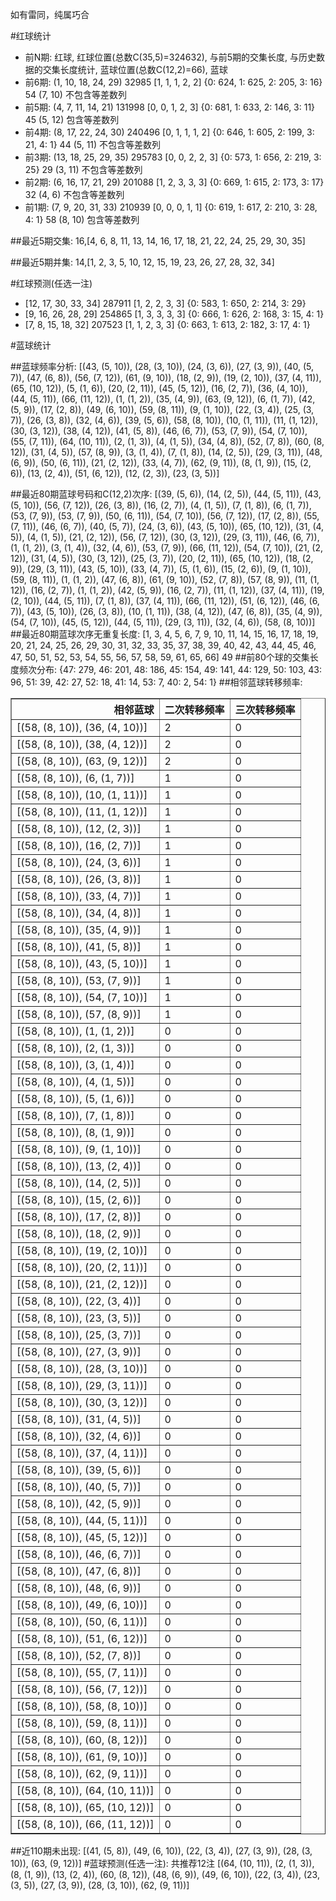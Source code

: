<!-- 
.. title: 大乐透17001期(2017-01-02)数据分析报告
.. slug: dlott-17001-2017-01-02-report
.. date: 2017-01-03 08:00:00 UTC+08:00
.. tags: Lottery
.. link: 
.. description: 
.. type: text
-->

如有雷同，纯属巧合

<!-- TEASER_END-->

#红球统计

- 前N期: 红球, 红球位置(总数C(35,5)=324632), 与前5期的交集长度, 与历史数据的交集长度统计, 蓝球位置(总数C(12,2)=66), 蓝球
- 前6期: (1, 10, 18, 24, 29) 32985 [1, 1, 1, 2, 2] {0: 624, 1: 625, 2: 205, 3: 16} 54 (7, 10) 不包含等差数列
- 前5期: (4, 7, 11, 14, 21) 131998 [0, 0, 1, 2, 3] {0: 681, 1: 633, 2: 146, 3: 11} 45 (5, 12) 包含等差数列
- 前4期: (8, 17, 22, 24, 30) 240496 [0, 1, 1, 1, 2] {0: 646, 1: 605, 2: 199, 3: 21, 4: 1} 44 (5, 11) 不包含等差数列
- 前3期: (13, 18, 25, 29, 35) 295783 [0, 0, 2, 2, 3] {0: 573, 1: 656, 2: 219, 3: 25} 29 (3, 11) 不包含等差数列
- 前2期: (6, 16, 17, 21, 29) 201088 [1, 2, 3, 3, 3] {0: 669, 1: 615, 2: 173, 3: 17} 32 (4, 6) 不包含等差数列
- 前1期: (7, 9, 20, 31, 33) 210939 [0, 0, 0, 1, 1] {0: 619, 1: 617, 2: 210, 3: 28, 4: 1} 58 (8, 10) 包含等差数列

##最近5期交集:
16,[4, 6, 8, 11, 13, 14, 16, 17, 18, 21, 22, 24, 25, 29, 30, 35]

##最近5期并集:
14,[1, 2, 3, 5, 10, 12, 15, 19, 23, 26, 27, 28, 32, 34]

#红球预测(任选一注)

- [12, 17, 30, 33, 34] 287911 [1, 2, 2, 3, 3] {0: 583, 1: 650, 2: 214, 3: 29}
- [9, 16, 26, 28, 29] 254865 [1, 3, 3, 3, 3] {0: 666, 1: 626, 2: 168, 3: 15, 4: 1}
- [7, 8, 15, 18, 32] 207523 [1, 1, 2, 3, 3] {0: 663, 1: 613, 2: 182, 3: 17, 4: 1}

#蓝球统计

##蓝球频率分析:
[(43, (5, 10)), (28, (3, 10)), (24, (3, 6)), (27, (3, 9)), (40, (5, 7)), (47, (6, 8)), (56, (7, 12)), (61, (9, 10)), (18, (2, 9)), (19, (2, 10)), (37, (4, 11)), (65, (10, 12)), (5, (1, 6)), (20, (2, 11)), (45, (5, 12)), (16, (2, 7)), (36, (4, 10)), (44, (5, 11)), (66, (11, 12)), (1, (1, 2)), (35, (4, 9)), (63, (9, 12)), (6, (1, 7)), (42, (5, 9)), (17, (2, 8)), (49, (6, 10)), (59, (8, 11)), (9, (1, 10)), (22, (3, 4)), (25, (3, 7)), (26, (3, 8)), (32, (4, 6)), (39, (5, 6)), (58, (8, 10)), (10, (1, 11)), (11, (1, 12)), (30, (3, 12)), (38, (4, 12)), (41, (5, 8)), (46, (6, 7)), (53, (7, 9)), (54, (7, 10)), (55, (7, 11)), (64, (10, 11)), (2, (1, 3)), (4, (1, 5)), (34, (4, 8)), (52, (7, 8)), (60, (8, 12)), (31, (4, 5)), (57, (8, 9)), (3, (1, 4)), (7, (1, 8)), (14, (2, 5)), (29, (3, 11)), (48, (6, 9)), (50, (6, 11)), (21, (2, 12)), (33, (4, 7)), (62, (9, 11)), (8, (1, 9)), (15, (2, 6)), (13, (2, 4)), (51, (6, 12)), (12, (2, 3)), (23, (3, 5))]

##最近80期蓝球号码和C(12,2)次序:
 [(39, (5, 6)), (14, (2, 5)), (44, (5, 11)), (43, (5, 10)), (56, (7, 12)), (26, (3, 8)), (16, (2, 7)), (4, (1, 5)), (7, (1, 8)), (6, (1, 7)), (53, (7, 9)), (53, (7, 9)), (50, (6, 11)), (54, (7, 10)), (56, (7, 12)), (17, (2, 8)), (55, (7, 11)), (46, (6, 7)), (40, (5, 7)), (24, (3, 6)), (43, (5, 10)), (65, (10, 12)), (31, (4, 5)), (4, (1, 5)), (21, (2, 12)), (56, (7, 12)), (30, (3, 12)), (29, (3, 11)), (46, (6, 7)), (1, (1, 2)), (3, (1, 4)), (32, (4, 6)), (53, (7, 9)), (66, (11, 12)), (54, (7, 10)), (21, (2, 12)), (31, (4, 5)), (30, (3, 12)), (25, (3, 7)), (20, (2, 11)), (65, (10, 12)), (18, (2, 9)), (29, (3, 11)), (43, (5, 10)), (33, (4, 7)), (5, (1, 6)), (15, (2, 6)), (9, (1, 10)), (59, (8, 11)), (1, (1, 2)), (47, (6, 8)), (61, (9, 10)), (52, (7, 8)), (57, (8, 9)), (11, (1, 12)), (16, (2, 7)), (1, (1, 2)), (42, (5, 9)), (16, (2, 7)), (11, (1, 12)), (37, (4, 11)), (19, (2, 10)), (44, (5, 11)), (7, (1, 8)), (37, (4, 11)), (66, (11, 12)), (51, (6, 12)), (46, (6, 7)), (43, (5, 10)), (26, (3, 8)), (10, (1, 11)), (38, (4, 12)), (47, (6, 8)), (35, (4, 9)), (54, (7, 10)), (45, (5, 12)), (44, (5, 11)), (29, (3, 11)), (32, (4, 6)), (58, (8, 10))]
##最近80期蓝球次序无重复长度:
 [1, 3, 4, 5, 6, 7, 9, 10, 11, 14, 15, 16, 17, 18, 19, 20, 21, 24, 25, 26, 29, 30, 31, 32, 33, 35, 37, 38, 39, 40, 42, 43, 44, 45, 46, 47, 50, 51, 52, 53, 54, 55, 56, 57, 58, 59, 61, 65, 66] 49
##前80个球的交集长度频次分布:
{47: 279, 46: 201, 48: 186, 45: 154, 49: 141, 44: 129, 50: 103, 43: 96, 51: 39, 42: 27, 52: 18, 41: 14, 53: 7, 40: 2, 54: 1}
##相邻蓝球转移频率:
 <table border="1" class="table table-striped dataframe">
  <thead>
    <tr style="text-align: right;">
      <th>相邻蓝球</th>
      <th>二次转移频率</th>
      <th>三次转移频率</th>
    </tr>
  </thead>
  <tbody>
    <tr>
      <td>[(58, (8, 10)), (36, (4, 10))]</td>
      <td>2</td>
      <td>0</td>
    </tr>
    <tr>
      <td>[(58, (8, 10)), (38, (4, 12))]</td>
      <td>2</td>
      <td>0</td>
    </tr>
    <tr>
      <td>[(58, (8, 10)), (63, (9, 12))]</td>
      <td>2</td>
      <td>0</td>
    </tr>
    <tr>
      <td>[(58, (8, 10)), (6, (1, 7))]</td>
      <td>1</td>
      <td>0</td>
    </tr>
    <tr>
      <td>[(58, (8, 10)), (10, (1, 11))]</td>
      <td>1</td>
      <td>0</td>
    </tr>
    <tr>
      <td>[(58, (8, 10)), (11, (1, 12))]</td>
      <td>1</td>
      <td>0</td>
    </tr>
    <tr>
      <td>[(58, (8, 10)), (12, (2, 3))]</td>
      <td>1</td>
      <td>0</td>
    </tr>
    <tr>
      <td>[(58, (8, 10)), (16, (2, 7))]</td>
      <td>1</td>
      <td>0</td>
    </tr>
    <tr>
      <td>[(58, (8, 10)), (24, (3, 6))]</td>
      <td>1</td>
      <td>0</td>
    </tr>
    <tr>
      <td>[(58, (8, 10)), (26, (3, 8))]</td>
      <td>1</td>
      <td>0</td>
    </tr>
    <tr>
      <td>[(58, (8, 10)), (33, (4, 7))]</td>
      <td>1</td>
      <td>0</td>
    </tr>
    <tr>
      <td>[(58, (8, 10)), (34, (4, 8))]</td>
      <td>1</td>
      <td>0</td>
    </tr>
    <tr>
      <td>[(58, (8, 10)), (35, (4, 9))]</td>
      <td>1</td>
      <td>0</td>
    </tr>
    <tr>
      <td>[(58, (8, 10)), (41, (5, 8))]</td>
      <td>1</td>
      <td>0</td>
    </tr>
    <tr>
      <td>[(58, (8, 10)), (43, (5, 10))]</td>
      <td>1</td>
      <td>0</td>
    </tr>
    <tr>
      <td>[(58, (8, 10)), (53, (7, 9))]</td>
      <td>1</td>
      <td>0</td>
    </tr>
    <tr>
      <td>[(58, (8, 10)), (54, (7, 10))]</td>
      <td>1</td>
      <td>0</td>
    </tr>
    <tr>
      <td>[(58, (8, 10)), (57, (8, 9))]</td>
      <td>1</td>
      <td>0</td>
    </tr>
    <tr>
      <td>[(58, (8, 10)), (1, (1, 2))]</td>
      <td>0</td>
      <td>0</td>
    </tr>
    <tr>
      <td>[(58, (8, 10)), (2, (1, 3))]</td>
      <td>0</td>
      <td>0</td>
    </tr>
    <tr>
      <td>[(58, (8, 10)), (3, (1, 4))]</td>
      <td>0</td>
      <td>0</td>
    </tr>
    <tr>
      <td>[(58, (8, 10)), (4, (1, 5))]</td>
      <td>0</td>
      <td>0</td>
    </tr>
    <tr>
      <td>[(58, (8, 10)), (5, (1, 6))]</td>
      <td>0</td>
      <td>0</td>
    </tr>
    <tr>
      <td>[(58, (8, 10)), (7, (1, 8))]</td>
      <td>0</td>
      <td>0</td>
    </tr>
    <tr>
      <td>[(58, (8, 10)), (8, (1, 9))]</td>
      <td>0</td>
      <td>0</td>
    </tr>
    <tr>
      <td>[(58, (8, 10)), (9, (1, 10))]</td>
      <td>0</td>
      <td>0</td>
    </tr>
    <tr>
      <td>[(58, (8, 10)), (13, (2, 4))]</td>
      <td>0</td>
      <td>0</td>
    </tr>
    <tr>
      <td>[(58, (8, 10)), (14, (2, 5))]</td>
      <td>0</td>
      <td>0</td>
    </tr>
    <tr>
      <td>[(58, (8, 10)), (15, (2, 6))]</td>
      <td>0</td>
      <td>0</td>
    </tr>
    <tr>
      <td>[(58, (8, 10)), (17, (2, 8))]</td>
      <td>0</td>
      <td>0</td>
    </tr>
    <tr>
      <td>[(58, (8, 10)), (18, (2, 9))]</td>
      <td>0</td>
      <td>0</td>
    </tr>
    <tr>
      <td>[(58, (8, 10)), (19, (2, 10))]</td>
      <td>0</td>
      <td>0</td>
    </tr>
    <tr>
      <td>[(58, (8, 10)), (20, (2, 11))]</td>
      <td>0</td>
      <td>0</td>
    </tr>
    <tr>
      <td>[(58, (8, 10)), (21, (2, 12))]</td>
      <td>0</td>
      <td>0</td>
    </tr>
    <tr>
      <td>[(58, (8, 10)), (22, (3, 4))]</td>
      <td>0</td>
      <td>0</td>
    </tr>
    <tr>
      <td>[(58, (8, 10)), (23, (3, 5))]</td>
      <td>0</td>
      <td>0</td>
    </tr>
    <tr>
      <td>[(58, (8, 10)), (25, (3, 7))]</td>
      <td>0</td>
      <td>0</td>
    </tr>
    <tr>
      <td>[(58, (8, 10)), (27, (3, 9))]</td>
      <td>0</td>
      <td>0</td>
    </tr>
    <tr>
      <td>[(58, (8, 10)), (28, (3, 10))]</td>
      <td>0</td>
      <td>0</td>
    </tr>
    <tr>
      <td>[(58, (8, 10)), (29, (3, 11))]</td>
      <td>0</td>
      <td>0</td>
    </tr>
    <tr>
      <td>[(58, (8, 10)), (30, (3, 12))]</td>
      <td>0</td>
      <td>0</td>
    </tr>
    <tr>
      <td>[(58, (8, 10)), (31, (4, 5))]</td>
      <td>0</td>
      <td>0</td>
    </tr>
    <tr>
      <td>[(58, (8, 10)), (32, (4, 6))]</td>
      <td>0</td>
      <td>0</td>
    </tr>
    <tr>
      <td>[(58, (8, 10)), (37, (4, 11))]</td>
      <td>0</td>
      <td>0</td>
    </tr>
    <tr>
      <td>[(58, (8, 10)), (39, (5, 6))]</td>
      <td>0</td>
      <td>0</td>
    </tr>
    <tr>
      <td>[(58, (8, 10)), (40, (5, 7))]</td>
      <td>0</td>
      <td>0</td>
    </tr>
    <tr>
      <td>[(58, (8, 10)), (42, (5, 9))]</td>
      <td>0</td>
      <td>0</td>
    </tr>
    <tr>
      <td>[(58, (8, 10)), (44, (5, 11))]</td>
      <td>0</td>
      <td>0</td>
    </tr>
    <tr>
      <td>[(58, (8, 10)), (45, (5, 12))]</td>
      <td>0</td>
      <td>0</td>
    </tr>
    <tr>
      <td>[(58, (8, 10)), (46, (6, 7))]</td>
      <td>0</td>
      <td>0</td>
    </tr>
    <tr>
      <td>[(58, (8, 10)), (47, (6, 8))]</td>
      <td>0</td>
      <td>0</td>
    </tr>
    <tr>
      <td>[(58, (8, 10)), (48, (6, 9))]</td>
      <td>0</td>
      <td>0</td>
    </tr>
    <tr>
      <td>[(58, (8, 10)), (49, (6, 10))]</td>
      <td>0</td>
      <td>0</td>
    </tr>
    <tr>
      <td>[(58, (8, 10)), (50, (6, 11))]</td>
      <td>0</td>
      <td>0</td>
    </tr>
    <tr>
      <td>[(58, (8, 10)), (51, (6, 12))]</td>
      <td>0</td>
      <td>0</td>
    </tr>
    <tr>
      <td>[(58, (8, 10)), (52, (7, 8))]</td>
      <td>0</td>
      <td>0</td>
    </tr>
    <tr>
      <td>[(58, (8, 10)), (55, (7, 11))]</td>
      <td>0</td>
      <td>0</td>
    </tr>
    <tr>
      <td>[(58, (8, 10)), (56, (7, 12))]</td>
      <td>0</td>
      <td>0</td>
    </tr>
    <tr>
      <td>[(58, (8, 10)), (58, (8, 10))]</td>
      <td>0</td>
      <td>0</td>
    </tr>
    <tr>
      <td>[(58, (8, 10)), (59, (8, 11))]</td>
      <td>0</td>
      <td>0</td>
    </tr>
    <tr>
      <td>[(58, (8, 10)), (60, (8, 12))]</td>
      <td>0</td>
      <td>0</td>
    </tr>
    <tr>
      <td>[(58, (8, 10)), (61, (9, 10))]</td>
      <td>0</td>
      <td>0</td>
    </tr>
    <tr>
      <td>[(58, (8, 10)), (62, (9, 11))]</td>
      <td>0</td>
      <td>0</td>
    </tr>
    <tr>
      <td>[(58, (8, 10)), (64, (10, 11))]</td>
      <td>0</td>
      <td>0</td>
    </tr>
    <tr>
      <td>[(58, (8, 10)), (65, (10, 12))]</td>
      <td>0</td>
      <td>0</td>
    </tr>
    <tr>
      <td>[(58, (8, 10)), (66, (11, 12))]</td>
      <td>0</td>
      <td>0</td>
    </tr>
  </tbody>
</table>
##近110期未出现:
 [(41, (5, 8)), (49, (6, 10)), (22, (3, 4)), (27, (3, 9)), (28, (3, 10)), (63, (9, 12))]
#蓝球预测(任选一注):
共推荐12注
 [(64, (10, 11)), (2, (1, 3)), (8, (1, 9)), (13, (2, 4)), (60, (8, 12)), (48, (6, 9)), (49, (6, 10)), (22, (3, 4)), (23, (3, 5)), (27, (3, 9)), (28, (3, 10)), (62, (9, 11))]

